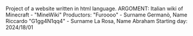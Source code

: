 Project of a website written in html language.
ARGOMENT: Italian wiki of Minecraft - "MineWiki"
Productors:
"Furoooo" - Surname Germanò, Name Riccardo
"G1gg4N1qq4" -  Surname La Rosa, Name Abraham
Starting day: 2024/18/01
